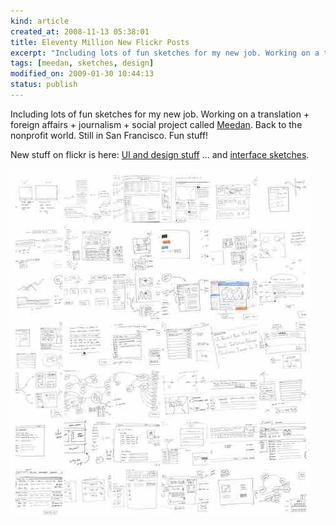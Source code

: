 ```yaml
--- 
kind: article
created_at: 2008-11-13 05:38:01
title: Eleventy Million New Flickr Posts
excerpt: "Including lots of fun sketches for my new job. Working on a translation + foreign affairs + journalism + social project callled Meedan."
tags: [meedan, sketches, design]
modified_on: 2009-01-30 10:44:13
status: publish
---
```


Including lots of fun sketches for my new job. Working on a translation + foreign affairs + journalism + social project called <a href="http://meedan.net">Meedan</a>. Back to the nonprofit world. Still in San Francisco. Fun stuff!

New stuff on flickr is here: <a href="http://flickr.com/photos/unthinkingly/">UI and design stuff</a> ... and <a href="http://flickr.com/photos/unthinkingly/sets/72157608779764409/">interface sketches</a>. 

<img src="/images/picture-3.jpg" alt="flickr sketches" />